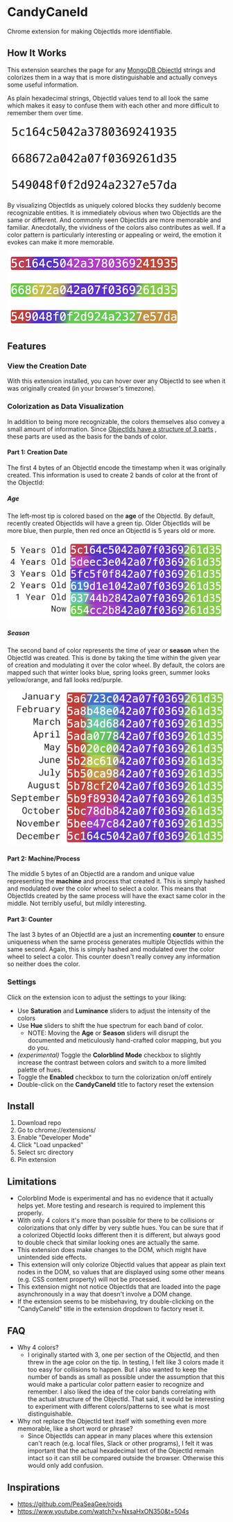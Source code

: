 # CandyCaneId

Chrome extension for making ObjectIds more identifiable.

## How It Works

This extension searches the page for
any [MongoDB ObjectId](https://www.mongodb.com/docs/manual/reference/method/ObjectId/) strings and
colorizes them in a way that is more distinguishable and actually conveys some useful information.

As plain hexadecimal strings, ObjectId values tend to all look the same which makes it easy to
confuse them with each other and more difficult to remember them over time.

![before](assets/before.png)

By visualizing ObjectIds as uniquely colored blocks they suddenly become recognizable entities. It
is immediately obvious when two ObjectIds are the same or different. And commonly seen ObjectIds are
more memorable and familiar. Anecdotally, the vividness of the colors also contributes as well. If a
color pattern is particularly interesting or appealing or weird, the emotion it evokes can make it
more memorable.

![after](assets/after.png)

## Features

### View the Creation Date

With this extension installed, you can hover over any ObjectId to see when it was originally
created (in your browser's timezone).

### Colorization as Data Visualization

In addition to being more recognizable, the colors themselves also convey a small amount of
information.
Since [ObjectIds have a structure of 3 parts](https://www.mongodb.com/docs/manual/reference/method/ObjectId/)
, these parts are used as the basis for the bands of color.

#### Part 1: Creation Date

The first 4 bytes of an ObjectId encode the timestamp when it was originally created. This
information is used to create 2 bands of color at the front of the ObjectId:

##### Age

The left-most tip is colored based on the **age** of the ObjectId. By default, recently created
ObjectIds will have a green tip. Older ObjectIds will be more blue, then purple, then red once an
ObjectId is 5 years old or more.

![age](assets/age.png)

##### Season

The second band of color represents the time of year or **season** when the ObjectId was created.
This is done by taking the time within the given year of creation and modulating it over the color
wheel. By default, the colors are mapped such that winter looks blue, spring looks green, summer
looks yellow/orange, and fall looks red/purple.

![season](assets/season.png)

#### Part 2: Machine/Process

The middle 5 bytes of an ObjectId are a random and unique value representing the **machine** and
process that created it. This is simply hashed and modulated over the color wheel to select a color.
This means that ObjectIds created by the same process will have the exact same color in the middle.
Not terribly useful, but mildly interesting.

#### Part 3: Counter

The last 3 bytes of an ObjectId are a just an incrementing **counter** to ensure uniqueness when the
same process generates multiple ObjectIds within the same second. Again, this is simply hashed and
modulated over the color wheel to select a color. This counter doesn't really convey any information
so neither does the color.

### Settings

Click on the extension icon to adjust the settings to your liking:

- Use **Saturation** and **Luminance** sliders to adjust the intensity of the colors
- Use **Hue** sliders to shift the hue spectrum for each band of color.
    - NOTE: Moving the **Age** or **Season** sliders will disrupt the documented and meticulously
      hand-crafted color mapping, but you do you.
- _(experimental)_ Toggle the **Colorblind Mode** checkbox to slightly increase the contrast between
  colors and switch to a more limited palette of hues.
- Toggle the **Enabled** checkbox to turn the colorization on/off entirely
- Double-click on the **CandyCaneId** title to factory reset the extension

## Install

1. Download repo
2. Go to chrome://extensions/
3. Enable "Developer Mode"
4. Click "Load unpacked"
5. Select src directory
6. Pin extension

## Limitations

- Colorblind Mode is experimental and has no evidence that it actually helps yet. More testing and
  research is required to implement this properly.
- With only 4 colors it's more than possible for there to be collisions or colorizations that only
  differ by very subtle hues. You can be sure that if a colorized ObjectId looks different then it
  is different, but always good to double check that similar looking ones are actually the same.
- This extension does make changes to the DOM, which might have unintended side effects.
- This extension will only colorize ObjectId values that appear as plain text nodes in the DOM, so
  values that are displayed using some other means (e.g. CSS content property) will not be
  processed.
- This extension might not notice ObjectIds that are loaded into the page asynchronously in a way
  that doesn't involve a DOM change.
- If the extension seems to be misbehaving, try double-clicking on the "CandyCaneId" title in the
  extension dropdown to factory reset it.

## FAQ

- Why 4 colors?
    - I originally started with 3, one per section of the ObjectId, and then threw in the age color
      on the tip. In testing, I felt like 3 colors made it too easy for collisions to happen. But I
      also wanted to keep the number of bands as small as possible under the assumption that this
      would make a particular color pattern easier to recognize and remember. I also liked the idea
      of the color bands correlating with the actual structure of the ObjectId. That said, it would
      be interesting to experiment with different colors/patterns to see what is most
      distinguishable.
- Why not replace the ObjectId text itself with something even more memorable, like a short word or
  phrase?
    - Since ObjectIds can appear in many places where this extension can't reach (e.g. local files,
      Slack or other programs), I felt it was important that the actual hexadecimal text of the
      ObjectId remain intact so it can still be compared outside the browser. Otherwise this would
      only add confusion.

## Inspirations

- https://github.com/PeaSeaGee/roids
- https://www.youtube.com/watch?v=NxsaHxON350&t=504s
